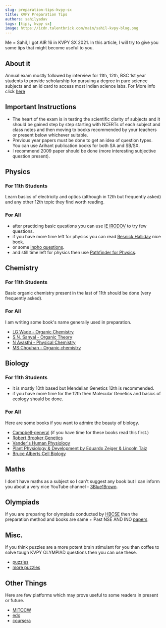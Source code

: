 ```yaml
---
slug: preparation-tips-kvpy-sx
title: KVPY Preparation Tips
authors: sahilyadav
tags: [tips, kvpy sx]
image: https://icdn.talentbrick.com/main/sahil-kvpy-blog.png
---
```


Me = Sahil, I got AIR 16 in KVPY SX 2021. In this article, I will try to give you some tips that might become useful to you.

<!--truncate-->

## About it
Annual exam mostly followed by interview for 11th, 12th, BSC 1st year students to provide scholarship for pursuing a degree in pure science subjects and an id card to access most Indian science labs.
For More info click [here](http://www.kvpy.iisc.ernet.in/)

## Important Instructions
- The heart of the exam is in testing the scientific clarity of subjects and it should be gained step by step starting with NCERTs of each subject and class notes and then moving to books recommended by your teachers or present below whichever suitable.
- Previous year papers must be done to get an idea of question types. You can use Arihant publication books for both SA and SB/SX. 
- I recommend 2009 paper should be done (more interesting subjective question present).

## Physics
### For 11th Students
Learn basics of electricity and optics (although in 12th but frequently asked) and any other 12th topic they find worth reading.

### For All
- after practicing basic questions you can use [IE IRODOV](https://www.amazon.in/Problems-GENERAL-PHYSICS-I-Irodov/dp/9351762564/) to try few questions.
- if you have more time left for physics you can read [Resnick Halliday](https://amzn.to/3e66yJL) nice book.
- or some [inpho questions](https://olympiads.hbcse.tifr.res.in/how-to-prepare/past-papers/#uagb-tabs__tab5).
- and still time left for physics then use [Pathfinder for Physics](https://www.amazon.in/Pathfinder-Olympiad-Tiwari-Singh-Jangid/dp/9332568715).

## Chemistry
### For 11th Students
Basic organic chemistry present in the last of 11th should be done (very frequently asked).

### For All
I am writing some book's name generally used in preparation.
- [LG Wade - Organic Chemistry](https://amzn.to/3si2jDl)
- [S.N. Sanyal - Organic Theory](https://amzn.to/33C5qfc)
- [N Avasthi - Physical Chemistry](https://amzn.to/3mbYGeo)
- [MS Chouhan - Organic chemistry](https://amzn.to/30w9g8t)

## Biology
### For 11th Students
 - it is mostly 10th based but Mendelian Genetics 12th is recommended.
 - if you have more time for the 12th then Molecular Genetics and basics of ecology should be done.

### For All
Here are some books if you want to admire the beauty of biology.
 - [Campbell-general](https://amzn.to/3E8czAm) (if you have time for these books read this first.)
 - [Robert Brooker Genetics](https://amzn.to/329Q2WK)
 - [Vander's Human Physiology](https://amzn.to/31ZBERc)
 - [Plant Physiology & Development by Eduardo Zeiger & Lincoln Taiz](https://amzn.to/30xUWw2)
 - [Bruce Alberts Cell Biology](https://amzn.to/3dXTSEL)

## Maths 
 I don't have maths as a subject so I can't suggest any book but I can inform you about a very nice YouTube channel - [3Blue1Brown](https://www.youtube.com/c/3blue1brown).

## Olympiads
If you are preparing for olympiads conducted by [HBCSE](https://olympiads.hbcse.tifr.res.in/) then the preparation method and books are same + Past NSE AND INO [papers](https://olympiads.hbcse.tifr.res.in/how-to-prepare/past-papers/).

## Misc.
If you think puzzles are a more potent brain stimulant for you than coffee to solve tough KVPY OLYMPIAD questions then you can use these.

- [puzzles](https://sumo.stanford.edu/puzzlehunt/index.html)
- [more puzzles](https://www.expii.com/solve)

## Other Things
Here are few platforms which may prove useful to some readers in present or future.
- [MITOCW](https://ocw.mit.edu/index.htm)
- [edx](https://www.edx.org/)
- [coursera](https://www.coursera.org/)
